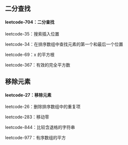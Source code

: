 ## 二分查找

#### leetcode-704：二分查找

leetcode-35：搜索插入位置

leetcode-34：在排序数组中查找元素的第一个和最后一个位置

leetcode-69：x 的平方根

leetcode-367：有效的完全平方数

## 移除元素

#### leetcode-27：移除元素

leetcode-26：删除排序数组中的重复项

leetcode-283：移动零

leetcode-844：比较含退格的字符串

leetcode-977：有序数组的平方